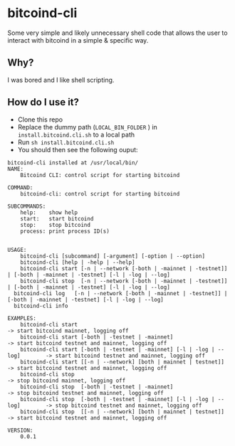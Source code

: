 # bitcoind-cli
Some very simple and likely unnecessary shell code that allows the user to interact with bitcoind in a simple & specific way.

## Why?
I was bored and I like shell scripting.

## How do I use it?
- Clone this repo
- Replace the dummy path (`LOCAL_BIN_FOLDER` ) in `install.bitcoind.cli.sh` to a local path
- Run `sh install.bitcoind.cli.sh`
- You should then see the following ouput:

```
bitcoind-cli installed at /usr/local/bin/
NAME:
	Bitcoind CLI: control script for starting bitcoind

COMMAND:
	bitcoind-cli: control script for starting bitcoind

SUBCOMMANDS:
	help:    show help
	start:   start bitcoind
	stop:    stop bitcoind
	process: print process ID(s)


USAGE:
	bitcoind-cli [subcommand] [-argument] [-option | --option]
	bitcoind-cli [help | -help | --help]
	bitcoind-cli start [-n | --network [-both | -mainnet | -testnet]] | [-both | -mainnet | -testnet] [-l | -log | --log]
	bitcoind-cli stop  [-n | --network [-both | -mainnet | -testnet]] | [-both | -mainnet | -testnet] [-l | -log | --log]
  bitcoind-cli log   [-n | --network [-both | -mainnet | -testnet]] | [-both | -mainnet | -testnet] [-l | -log | --log]
  bitcoind-cli info

EXAMPLES:
	bitcoind-cli start                                                          -> start bitcoind mainnet, logging off
	bitcoind-cli start [-both | -testnet | -mainnet]                            -> start bitcoind testnet and mainnet, logging off
	bitcoind-cli start [-both | -testnet | -mainnet] [-l | -log | --log]        -> start bitcoind testnet and mainnet, logging off
	bitcoind-cli start [[-n | --network] [both | mainnet | testnet]]            -> start bitcoind testnet and mainnet, logging off
	bitcoind-cli stop                                                           -> stop bitcoind mainnet, logging off
	bitcoind-cli stop  [-both | -testnet | -mainnet]                            -> stop bitcoind testnet and mainnet, logging off
	bitcoind-cli stop  [-both | -testnet | -mainnet] [-l | -log | --log]        -> stop bitcoind testnet and mainnet, logging off
	bitcoind-cli stop  [[-n | --network] [both | mainnet | testnet]]            -> start bitcoind testnet and mainnet, logging off
	
VERSION:
	0.0.1


```